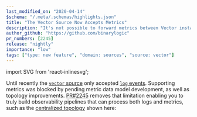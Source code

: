 ```yaml
---
last_modified_on: "2020-04-14"
$schema: "/.meta/.schemas/highlights.json"
title: "The Vector Source Now Accepts Metrics"
description: "It's not possible to forward metrics between Vector instances"
author_github: "https://github.com/binarylogic"
pr_numbers: [2245]
release: "nightly"
importance: "low"
tags: ["type: new feature", "domain: sources", "source: vector"]
---
```


import SVG from 'react-inlinesvg';

Until recently the [`vector` source][docs.sources.vector] only accepted
[`log` events][docs.data-model.log]. Supporting metrics was blocked by pending
metric data model development, as well as topology improvements.
[PR#2245][urls.pr_2245] removes that limitation enabling you to truly build
observability pipelines that can process both logs and metrics, such as
the [centralized topology][docs.topologies#centralized] shown here:

<SVG src="/img/topologies-centralized.svg" />


[docs.data-model.log]: /docs/about/data-model/log/
[docs.sources.vector]: /docs/reference/sources/vector/
[docs.topologies#centralized]: /docs/setup/deployment/topologies/#centralized
[urls.pr_2245]: https://github.com/timberio/vector/pull/2245
